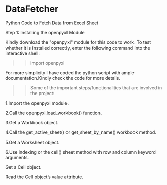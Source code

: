 # DataFetcher
Python Code to Fetch Data from Excel Sheet

Step 1: Installing the openpyxl Module

Kindly download the "openpyxl" module for this code to work. To test whether it is installed correctly, enter the following command into the interactive shell:
>> import openpyxl

For more simplicity I have coded the python script with ample documentation.Kindly check the code for more details.

>>Some of the important steps/functionalities that are involved in the project:

1.Import the openpyxl module.

2.Call the openpyxl.load_workbook() function.

3.Get a Workbook object.

4.Call the get_active_sheet() or get_sheet_by_name() workbook method.

5.Get a Worksheet object.

6.Use indexing or the cell() sheet method with row and column keyword arguments.

Get a Cell object.

Read the Cell object’s value attribute.
